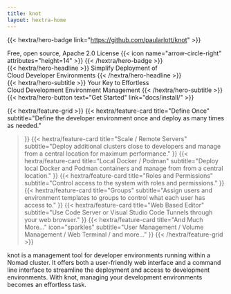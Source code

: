 ```yaml
---
title: knot
layout: hextra-home
---
```


{{< hextra/hero-badge link="https://github.com/paularlott/knot" >}}
  <div class="hx-w-2 hx-h-2 hx-rounded-full hx-bg-primary-400"></div>
  <span>Free, open source, Apache 2.0 License</span>
  {{< icon name="arrow-circle-right" attributes="height=14" >}}
{{< /hextra/hero-badge >}}

<div class="hx-mt-6 hx-mb-6">
{{< hextra/hero-headline >}}
  Simplify Deployment of&nbsp;<br class="sm:block hidden" />Cloud Developer Environments
{{< /hextra/hero-headline >}}
</div>

<div class="hx-mb-12">
{{< hextra/hero-subtitle >}}
  Your Key to Effortless&nbsp;<br class="sm:block hidden" />Cloud Development Environment Management
{{< /hextra/hero-subtitle >}}
</div>

<div class="hx-mb-6">
{{< hextra/hero-button text="Get Started" link="docs/install/" >}}
</div>

<div class="hx-mt-6"></div>

{{< hextra/feature-grid >}}
  {{< hextra/feature-card
    title="Define Once"
    subtitle="Define the developer environment once and deploy as many times as needed."
  >}}
  {{< hextra/feature-card
    title="Scale / Remote Servers"
    subtitle="Deploy additional clusters close to developers and manage from a central location for maximum performance."
  >}}
  {{< hextra/feature-card
    title="Local Docker / Podman"
    subtitle="Deploy local Docker and Podman containers and manage from from a central location."
  >}}
  {{< hextra/feature-card
    title="Roles and Permissions"
    subtitle="Control access to the system with roles and permissions."
  >}}
  {{< hextra/feature-card
    title="Groups"
    subtitle="Assign users and environment templates to groups to control what each user has access to."
  >}}
  {{< hextra/feature-card
    title="Web Based Editor"
    subtitle="Use Code Server or Visual Studio Code Tunnels through your web browser."
  >}}
  {{< hextra/feature-card
    title="And Much More..."
    icon="sparkles"
    subtitle="User Management / Volume Management / Web Terminal / and more..."
  >}}
{{< /hextra/feature-grid >}}

<div class="hx-mt-6">
knot is a management tool for developer environments running within a Nomad cluster. It offers both a user-friendly web interface and a command line interface to streamline the deployment and access to development environments. With knot, managing your development environments becomes an effortless task.
</div>
